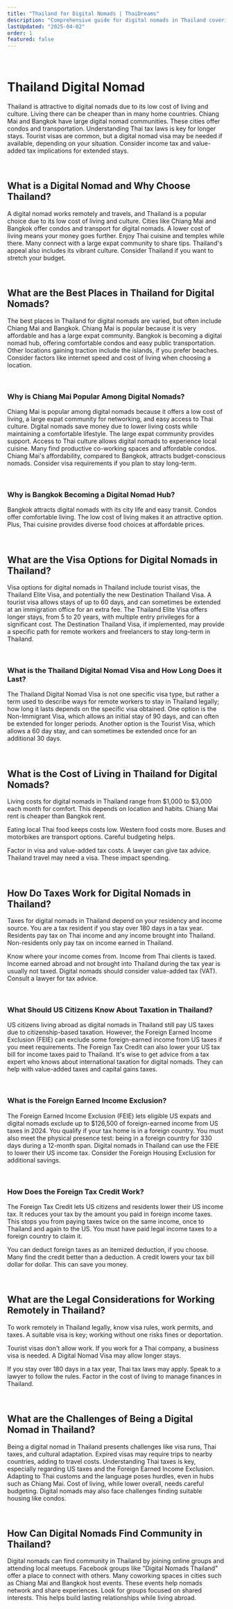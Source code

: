 ```yaml
---
title: "Thailand for Digital Nomads | ThaiDreams"
description: "Comprehensive guide for digital nomads in Thailand covering visas, cities, costs, internet, housing, and cultural tips for remote workers."
lastUpdated: "2025-04-02"
order: 1
featured: false
---
```


<br>

# Thailand Digital Nomad

Thailand is attractive to digital nomads due to its low cost of living and culture. Living there can be cheaper than in many home countries. Chiang Mai and Bangkok have large digital nomad communities. These cities offer condos and transportation. Understanding Thai tax laws is key for longer stays. Tourist visas are common, but a digital nomad visa may be needed if available, depending on your situation. Consider income tax and value-added tax implications for extended stays.

<br>

## What is a Digital Nomad and Why Choose Thailand?

A digital nomad works remotely and travels, and Thailand is a popular choice due to its low cost of living and culture. Cities like Chiang Mai and Bangkok offer condos and transport for digital nomads. A lower cost of living means your money goes further. Enjoy Thai cuisine and temples while there. Many connect with a large expat community to share tips. Thailand's appeal also includes its vibrant culture. Consider Thailand if you want to stretch your budget.

<br>

## What are the Best Places in Thailand for Digital Nomads?

The best places in Thailand for digital nomads are varied, but often include Chiang Mai and Bangkok. Chiang Mai is popular because it is very affordable and has a large expat community. Bangkok is becoming a digital nomad hub, offering comfortable condos and easy public transportation. Other locations gaining traction include the islands, if you prefer beaches. Consider factors like internet speed and cost of living when choosing a location.

<br>

### Why is Chiang Mai Popular Among Digital Nomads?

Chiang Mai is popular among digital nomads because it offers a low cost of living, a large expat community for networking, and easy access to Thai culture. Digital nomads save money due to lower living costs while maintaining a comfortable lifestyle. The large expat community provides support. Access to Thai culture allows digital nomads to experience local cuisine. Many find productive co-working spaces and affordable condos. Chiang Mai's affordability, compared to Bangkok, attracts budget-conscious nomads. Consider visa requirements if you plan to stay long-term.

<br>

### Why is Bangkok Becoming a Digital Nomad Hub?

Bangkok attracts digital nomads with its city life and easy transit. Condos offer comfortable living. The low cost of living makes it an attractive option. Plus, Thai cuisine provides diverse food choices at affordable prices.

<br>

## What are the Visa Options for Digital Nomads in Thailand?

Visa options for digital nomads in Thailand include tourist visas, the Thailand Elite Visa, and potentially the new Destination Thailand Visa. A tourist visa allows stays of up to 60 days, and can sometimes be extended at an immigration office for an extra fee. The Thailand Elite Visa offers longer stays, from 5 to 20 years, with multiple entry privileges for a significant cost. The Destination Thailand Visa, if implemented, may provide a specific path for remote workers and freelancers to stay long-term in Thailand.

<br>

### What is the Thailand Digital Nomad Visa and How Long Does it Last?

The Thailand Digital Nomad Visa is not one specific visa type, but rather a term used to describe ways for remote workers to stay in Thailand legally; how long it lasts depends on the specific visa obtained. One option is the Non-Immigrant Visa, which allows an initial stay of 90 days, and can often be extended for longer periods. Another option is the Tourist Visa, which allows a 60 day stay, and can sometimes be extended once for an additional 30 days.

<br>

## What is the Cost of Living in Thailand for Digital Nomads?

Living costs for digital nomads in Thailand range from $1,000 to $3,000 each month for comfort. This depends on location and habits. Chiang Mai rent is cheaper than Bangkok rent.

Eating local Thai food keeps costs low. Western food costs more. Buses and motorbikes are transport options. Careful budgeting helps.

Factor in visa and value-added tax costs. A lawyer can give tax advice. Thailand travel may need a visa. These impact spending.

<br>

## How Do Taxes Work for Digital Nomads in Thailand?

Taxes for digital nomads in Thailand depend on your residency and income source. You are a tax resident if you stay over 180 days in a tax year. Residents pay tax on Thai income and any income brought into Thailand. Non-residents only pay tax on income earned in Thailand.

Know where your income comes from. Income from Thai clients is taxed. Income earned abroad and not brought into Thailand during the tax year is usually not taxed. Digital nomads should consider value-added tax (VAT). Consult a lawyer for tax advice.

<br>

### What Should US Citizens Know About Taxation in Thailand?

US citizens living abroad as digital nomads in Thailand still pay US taxes due to citizenship-based taxation. However, the Foreign Earned Income Exclusion (FEIE) can exclude some foreign-earned income from US taxes if you meet requirements. The Foreign Tax Credit can also lower your US tax bill for income taxes paid to Thailand. It's wise to get advice from a tax expert who knows about international taxation for digital nomads. They can help with value-added taxes and capital gains taxes.

<br>

### What is the Foreign Earned Income Exclusion?

The Foreign Earned Income Exclusion (FEIE) lets eligible US expats and digital nomads exclude up to $126,500 of foreign-earned income from US taxes in 2024. You qualify if your tax home is in a foreign country. You must also meet the physical presence test: being in a foreign country for 330 days during a 12-month span. Digital nomads in Thailand can use the FEIE to lower their US income tax. Consider the Foreign Housing Exclusion for additional savings.

<br>

### How Does the Foreign Tax Credit Work?

The Foreign Tax Credit lets US citizens and residents lower their US income tax. It reduces your tax by the amount you paid in foreign income taxes. This stops you from paying taxes twice on the same income, once to Thailand and again to the US. You must have paid legal income taxes to a foreign country to claim it.

You can deduct foreign taxes as an itemized deduction, if you choose. Many find the credit better than a deduction. A credit lowers your tax bill dollar for dollar. This can save you money.

<br>

## What are the Legal Considerations for Working Remotely in Thailand?

To work remotely in Thailand legally, know visa rules, work permits, and taxes. A suitable visa is key; working without one risks fines or deportation.

Tourist visas don't allow work. If you work for a Thai company, a business visa is needed. A Digital Nomad Visa may allow longer stays.

If you stay over 180 days in a tax year, Thai tax laws may apply. Speak to a lawyer to follow the rules. Factor in the cost of living to manage finances in Thailand.

<br>

## What are the Challenges of Being a Digital Nomad in Thailand?

Being a digital nomad in Thailand presents challenges like visa runs, Thai taxes, and cultural adaptation. Expired visas may require trips to nearby countries, adding to travel costs. Understanding Thai taxes is key, especially regarding US taxes and the Foreign Earned Income Exclusion. Adapting to Thai customs and the language poses hurdles, even in hubs such as Chiang Mai. Cost of living, while lower overall, needs careful budgeting. Digital nomads may also face challenges finding suitable housing like condos.

<br>

## How Can Digital Nomads Find Community in Thailand?

Digital nomads can find community in Thailand by joining online groups and attending local meetups. Facebook groups like "Digital Nomads Thailand" offer a place to connect with others. Many coworking spaces in cities such as Chiang Mai and Bangkok host events. These events help nomads network and share experiences. Look for groups focused on shared interests. This helps build lasting relationships while living abroad.